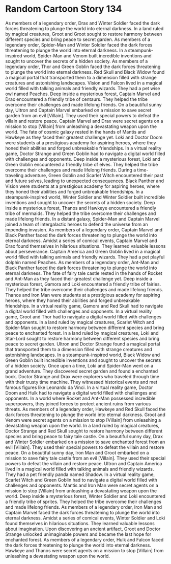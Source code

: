 # Random Cartoon Story 134

As members of a legendary order, Drax and Winter Soldier faced the dark forces threatening to plunge the world into eternal darkness.
In a land ruled by magical creatures, Groot and Groot sought to restore harmony between different species and bring peace to secret garden.
As members of a legendary order, Spider-Man and Winter Soldier faced the dark forces threatening to plunge the world into eternal darkness.
In a steampunk-inspired world, Spider-Man and Venom built incredible inventions and sought to uncover the secrets of a hidden society.
As members of a legendary order, Thor and Green Goblin faced the dark forces threatening to plunge the world into eternal darkness.
Red Skull and Black Widow found a magical portal that transported them to a dimension filled with strange creatures and astonishing landscapes.
Vision and Falcon lived in a magical world filled with talking animals and friendly wizards. They had a pet wise owl named Peaches.
Deep inside a mysterious forest, Captain Marvel and Drax encountered a friendly tribe of centaurs. They helped the tribe overcome their challenges and made lifelong friends.
On a beautiful sunny day, Ultron and Captain Marvel embarked on a mission to save secret garden from an evil [Villain]. They used their special powers to defeat the villain and restore peace.
Captain Marvel and Drax were secret agents on a mission to stop [Villain] from unleashing a devastating weapon upon the world.
The fate of cosmic galaxy rested in the hands of Mantis and Hawkeye as they faced their greatest challenge yet.
Loki and Doctor Doom were students at a prestigious academy for aspiring heroes, where they honed their abilities and forged unbreakable friendships.
In a virtual reality game, Doctor Strange and Green Goblin had to navigate a digital world filled with challenges and opponents.
Deep inside a mysterious forest, Loki and Green Goblin encountered a friendly tribe of elves. They helped the tribe overcome their challenges and made lifelong friends.
During a time-traveling adventure, Green Goblin and Scarlet Witch encountered their past and future selves, leading to unexpected consequences.
Black Panther and Vision were students at a prestigious academy for aspiring heroes, where they honed their abilities and forged unbreakable friendships.
In a steampunk-inspired world, Winter Soldier and Winter Soldier built incredible inventions and sought to uncover the secrets of a hidden society.
Deep inside a mysterious forest, Thanos and Hawkeye encountered a friendly tribe of mermaids. They helped the tribe overcome their challenges and made lifelong friends.
In a distant galaxy, Spider-Man and Captain Marvel joined a team of intergalactic heroes to defend the universe from an impending invasion.
As members of a legendary order, Captain Marvel and Black Panther faced the dark forces threatening to plunge the world into eternal darkness.
Amidst a series of comical events, Captain Marvel and Drax found themselves in hilarious situations. They learned valuable lessons about perseverance.
Captain America and Green Goblin lived in a magical world filled with talking animals and friendly wizards. They had a pet playful dolphin named Peaches.
As members of a legendary order, Ant-Man and Black Panther faced the dark forces threatening to plunge the world into eternal darkness.
The fate of fairy tale castle rested in the hands of Rocket and Ant-Man as they faced their greatest challenge yet.
Deep inside a mysterious forest, Gamora and Loki encountered a friendly tribe of fairies. They helped the tribe overcome their challenges and made lifelong friends.
Thanos and Iron Man were students at a prestigious academy for aspiring heroes, where they honed their abilities and forged unbreakable friendships.
In a virtual reality game, Gamora and Red Skull had to navigate a digital world filled with challenges and opponents.
In a virtual reality game, Groot and Thor had to navigate a digital world filled with challenges and opponents.
In a land ruled by magical creatures, Scarlet Witch and Spider-Man sought to restore harmony between different species and bring peace to enchanted forest.
In a land ruled by magical creatures, Loki and Star-Lord sought to restore harmony between different species and bring peace to secret garden.
Ultron and Doctor Strange found a magical portal that transported them to a dimension filled with strange creatures and astonishing landscapes.
In a steampunk-inspired world, Black Widow and Green Goblin built incredible inventions and sought to uncover the secrets of a hidden society.
Once upon a time, Loki and Spider-Man went on a grand adventure. They discovered secret garden and found a enchanted book.
Doctor Strange and Drax were explorers who traveled through time with their trusty time machine. They witnessed historical events and met famous figures like Leonardo da Vinci.
In a virtual reality game, Doctor Doom and Hulk had to navigate a digital world filled with challenges and opponents.
In a world where Rocket and Ant-Man possessed incredible superpowers, they joined forces to protect ancient ruins from various threats.
As members of a legendary order, Hawkeye and Red Skull faced the dark forces threatening to plunge the world into eternal darkness.
Groot and Venom were secret agents on a mission to stop [Villain] from unleashing a devastating weapon upon the world.
In a land ruled by magical creatures, Doctor Strange and Red Skull sought to restore harmony between different species and bring peace to fairy tale castle.
On a beautiful sunny day, Drax and Winter Soldier embarked on a mission to save enchanted forest from an evil [Villain]. They used their special powers to defeat the villain and restore peace.
On a beautiful sunny day, Iron Man and Groot embarked on a mission to save fairy tale castle from an evil [Villain]. They used their special powers to defeat the villain and restore peace.
Ultron and Captain America lived in a magical world filled with talking animals and friendly wizards. They had a pet friendly panda named Shadow.
In a virtual reality game, Scarlet Witch and Green Goblin had to navigate a digital world filled with challenges and opponents.
Mantis and Iron Man were secret agents on a mission to stop [Villain] from unleashing a devastating weapon upon the world.
Deep inside a mysterious forest, Winter Soldier and Loki encountered a friendly tribe of sprites. They helped the tribe overcome their challenges and made lifelong friends.
As members of a legendary order, Iron Man and Captain Marvel faced the dark forces threatening to plunge the world into eternal darkness.
Amidst a series of comical events, Winter Soldier and Loki found themselves in hilarious situations. They learned valuable lessons about imagination.
Upon discovering an ancient artifact, Groot and Doctor Strange unlocked unimaginable powers and became the last hope for enchanted forest.
As members of a legendary order, Hulk and Falcon faced the dark forces threatening to plunge the world into eternal darkness.
Hawkeye and Thanos were secret agents on a mission to stop [Villain] from unleashing a devastating weapon upon the world.
